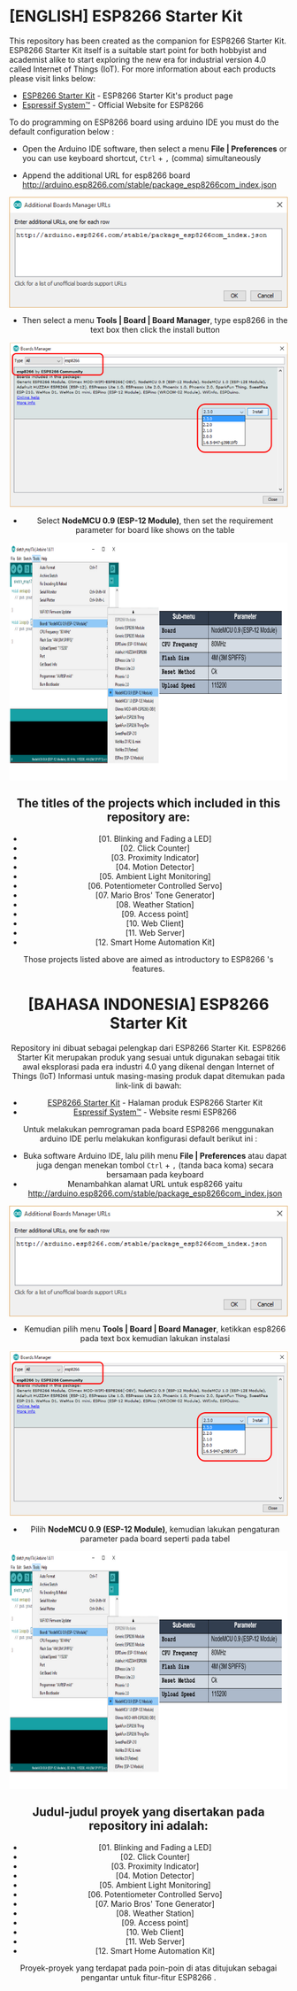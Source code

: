 # [ENGLISH] ESP8266  Starter Kit
This repository has been created as the companion for ESP8266  Starter Kit.
ESP8266  Starter Kit itself is a suitable start point for both hobbyist and academist alike to start exploring the new era for industrial version 4.0 called Internet of Things (IoT).
For more information about each products please visit links below:
* [ESP8266  Starter Kit](http://digiwarestore.com/en/) - ESP8266  Starter Kit's product page
* [Espressif System™](http://espressif.com/en) - Official Website for ESP8266 

To do programming on ESP8266 board using arduino IDE you must do the default configuration below :
* Open the Arduino IDE software, then select a menu **File | Preferences** or you can use keyboard shortcut, ```Ctrl``` + ```,``` (comma) simultaneously 

* Append the additional URL for esp8266 board http://arduino.esp8266.com/stable/package_esp8266com_index.json
 
<div style="text-align:center"><img src="/images/additional_url.png" height="200" align ="center"/><div/>

* Then select a menu **Tools | Board | Board Manager**, type esp8266 in the text box then click the install button

<div style="text-align:center"><img src="/images/esp8266_package.PNG" height="300" align ="center"/><div/>

* Select **NodeMCU 0.9 (ESP-12 Module)**, then set the requirement parameter for board like shows on the table 

<img src="/images/configuration_table.PNG" height="430" align ="center">

## The titles of the projects which included in this repository are:
* [01. Blinking and Fading a LED]
* [02. Click Counter]
* [03. Proximity Indicator]
* [04. Motion Detector]
* [05. Ambient Light Monitoring]
* [06. Potentiometer Controlled Servo]
* [07. Mario Bros' Tone Generator]
* [08. Weather Station]
* [09. Access point]
* [10. Web Client]
* [11. Web Server]
* [12. Smart Home Automation Kit]

Those projects listed above are aimed as introductory to ESP8266 's features.

# [BAHASA INDONESIA] ESP8266  Starter Kit
Repository ini dibuat sebagai pelengkap dari ESP8266  Starter Kit.
ESP8266  Starter Kit merupakan produk yang sesuai untuk digunakan sebagai titik awal eksplorasi pada era industri 4.0 yang dikenal dengan Internet of Things (IoT) 
Informasi untuk masing-masing produk dapat ditemukan pada link-link di bawah: 
* [ESP8266  Starter Kit](http://digiwarestore.com/en/) - Halaman produk ESP8266  Starter Kit
* [Espressif System™](http://espressif.com/en) - Website resmi ESP8266 

Untuk melakukan pemrograman pada board ESP8266  menggunakan arduino IDE perlu melakukan konfigurasi default berikut ini :
* Buka software Arduino IDE, lalu pilih menu **File | Preferences** atau dapat juga dengan menekan tombol ```Ctrl``` + ```,``` (tanda baca koma) secara bersamaan pada keyboard
* Menambahkan alamat URL untuk esp8266 yaitu http://arduino.esp8266.com/stable/package_esp8266com_index.json

<div style="text-align:center"><img src="/images/additional_url.png" height="200" align ="center"/><div/>

* Kemudian pilih menu **Tools | Board | Board Manager**, ketikkan esp8266 pada text box kemudian lakukan instalasi

<div style="text-align:center"><img src="/images/esp8266_package.PNG" height="300" align ="center"/><div/>

* Pilih **NodeMCU 0.9 (ESP-12 Module)**, kemudian lakukan pengaturan parameter pada board seperti pada tabel

<img src="/images/configuration_table.PNG" height="430" align ="center">


## Judul-judul proyek yang disertakan pada repository ini adalah:
* [01. Blinking and Fading a LED]
* [02. Click Counter]
* [03. Proximity Indicator]
* [04. Motion Detector]
* [05. Ambient Light Monitoring]
* [06. Potentiometer Controlled Servo]
* [07. Mario Bros' Tone Generator]
* [08. Weather Station]
* [09. Access point]
* [10. Web Client]
* [11. Web Server]
* [12. Smart Home Automation Kit]

Proyek-proyek yang terdapat pada poin-poin di atas ditujukan sebagai pengantar untuk fitur-fitur ESP8266 .

